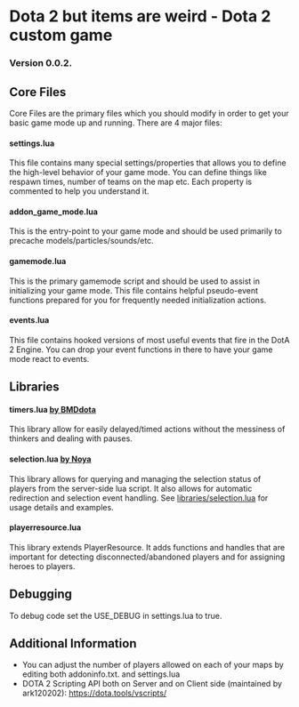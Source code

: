 # Dota 2 but items are weird - Dota 2 custom game

### Version 0.0.2.

## Core Files
Core Files are the primary files which you should modify in order to get your basic game mode up and running.  There are 4 major files:

#### settings.lua
This file contains many special settings/properties that allows you to define the high-level behavior of your game mode.
You can define things like respawn times, number of teams on the map etc.  Each property is commented to help you understand it.

#### addon_game_mode.lua
This is the entry-point to your game mode and should be used primarily to precache models/particles/sounds/etc.

#### gamemode.lua
This is the primary gamemode script and should be used to assist in initializing your game mode.
This file contains helpful pseudo-event functions prepared for you for frequently needed initialization actions.

#### events.lua
This file contains hooked versions of most useful events that fire in the DotA 2 Engine.
You can drop your event functions in there to have your game mode react to events.

## Libraries

#### timers.lua [by BMDdota](https://github.com/bmddota)
This library allow for easily delayed/timed actions without the messiness of thinkers and dealing with pauses.

#### selection.lua [by Noya](https://github.com/MNoya)
This library allows for querying and managing the selection status of players from the server-side lua script.  It also allows for automatic redirection and selection event handling.
See [libraries/selection.lua](https://github.com/bmddota/barebones/blob/source2/game/dota_addons/barebones/scripts/vscripts/libraries/selection.lua) for usage details and examples.  

#### playerresource.lua
This library extends PlayerResource. It adds functions and handles that are important for detecting disconnected/abandoned players and for assigning heroes to players.

## Debugging
To debug code set the USE_DEBUG in settings.lua to true.

## Additional Information
- You can adjust the number of players allowed on each of your maps by editing both addoninfo.txt. and settings.lua
- DOTA 2 Scripting API both on Server and on Client side (maintained by ark120202): https://dota.tools/vscripts/
